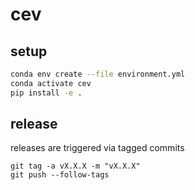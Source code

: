 # cev

## setup

```sh
conda env create --file environment.yml
conda activate cev
pip install -e .
```


## release

releases are triggered via tagged commits

```
git tag -a vX.X.X -m "vX.X.X"
git push --follow-tags
```

